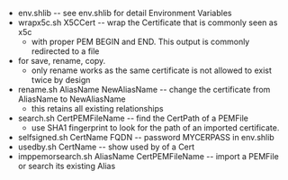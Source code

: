 * env.shlib -- see env.shlib for detail Environment Variables
* wrapx5c.sh X5CCert -- wrap the Certificate that is commonly seen as x5c
	* with proper PEM BEGIN and END. This output is commonly redirected to a file
* for save, rename, copy.
	* only rename works as the same certificate is not allowed to exist twice by design
* rename.sh AliasName NewAliasName -- change the certificate from AliasName to NewAliasName
	* this retains all existing relationships
* search.sh CertPEMFileName -- find the CertPath of a PEMFile
	* use SHA1 fingerprint to look for the path of an imported certificate.
* selfsigned.sh CertName FQDN -- password MYCERPASS in env.shlib
* usedby.sh CertName -- show used by of a Cert
* imppemorsearch.sh AliasName CertPEMFileName -- import a PEMFile or search its existing Alias
